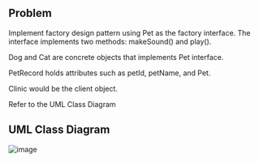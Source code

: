 ## Problem 
Implement factory design pattern using Pet as the factory interface.  The interface implements two methods: makeSound() and play().

Dog and Cat are concrete objects that implements Pet interface.

PetRecord holds attributes such as petId, petName, and Pet.

Clinic would be the client object.

Refer to the UML Class Diagram

## UML Class Diagram
![image](https://github.com/JerryEsperanza/factoryPattern/assets/142370600/0506f134-a5f6-4d98-a817-cd6f7a8466c7)
